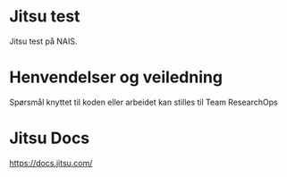 # Jitsu test

Jitsu test på NAIS.

# Henvendelser og veiledning

Spørsmål knyttet til koden eller arbeidet kan stilles til Team ResearchOps

# Jitsu Docs
https://docs.jitsu.com/